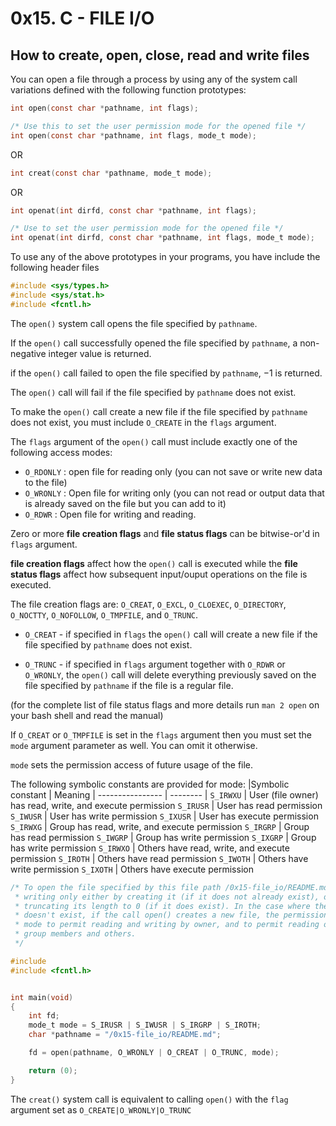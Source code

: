 # 0x15. C - FILE I/O
## How to create, open, close, read and write files

You can open a file through a process by using any of the system
call variations defined with the following function prototypes:
```C
int open(const char *pathname, int flags);

/* Use this to set the user permission mode for the opened file */
int open(const char *pathname, int flags, mode_t mode);
```
OR

```C
int creat(const char *pathname, mode_t mode);
```
OR 

```C
int openat(int dirfd, const char *pathname, int flags);

/* Use to set the user permission mode for the opened file */
int openat(int dirfd, const char *pathname, int flags, mode_t mode);
```
To use any of the above prototypes in your programs, you have include the
following header files
```C
#include <sys/types.h>
#include <sys/stat.h>
#include <fcntl.h>
```
The `open()` system call opens the file specified by `pathname`. 

If the `open()` call successfully opened the file specified by `pathname`, 
a non-negative integer value is returned.

if the `open()` call failed to open the file specified by `pathname`, $-1$ is
returned. 

The `open()` call will fail if the file specified by `pathname` does not
exist.

To make the `open()` call create a new file if the file specified by
`pathname` does not exist, you must include `O_CREATE` in the `flags` argument.

The `flags` argument of the `open()` call must include exactly one of the
following access modes:

- `O_RDONLY` : open file for reading only (you can not save or write new data
		to the file)
- `O_WRONLY` : Open file for writing only (you can not read or output data
		that is already saved on the file but you can add to it)
- `O_RDWR` : Open file for writing and reading.

Zero or more **file creation flags** and **file status flags** can be
bitwise-or'd in `flags` argument.  

**file creation flags** affect how the `open()` call is executed while the
**file status flags** affect how subsequent input/ouput operations on the file is
executed.

The file creation flags are: `O_CREAT`, `O_EXCL`, `O_CLOEXEC`, `O_DIRECTORY`,
`O_NOCTTY`, `O_NOFOLLOW`, `O_TMPFILE`, and `O_TRUNC`.

- `O_CREAT` - if specified in `flags` the `open()` call will create a new file
if the file specified by `pathname` does not exist.

- `O_TRUNC` - if specified in `flags` argument together with `O_RDWR` or
`O_WRONLY`, the `open()` call  will delete everything previously saved on the file 
specified by `pathname` if the file is a regular file.


(for the complete list of file status flags and more details run `man 2 open` on your bash shell and read
 the manual)

If `O_CREAT` or `O_TMPFILE` is set in the `flags` argument then you must set
the `mode` argument parameter as well. You can omit it otherwise.

`mode` sets the permission access of future usage of the file.

The following symbolic constants are provided for mode:
|Symbolic constant | Meaning
| ---------------- | -------- 
| `S_IRWXU` | User (file owner) has read, write, and execute permission
  `S_IRUSR` | User has read permission
  `S_IWUSR` | User has write permission
  `S_IXUSR` | User has execute permission
  `S_IRWXG` | Group has read, write, and execute permission
  `S_IRGRP` | Group has read permission
  `S_IWGRP` | Group has write permission
  `S_IXGRP` | Group has write permission
  `S_IRWXO` | Others have read, write, and execute permission
  `S_IROTH` | Others have read permission
  `S_IWOTH` | Others have write permission
  `S_IXOTH` | Others have execute permission

```C
/* To open the file specified by this file path /0x15-file_io/README.md for
 * writing only either by creating it (if it does not already exist), or by
 * truncating its length to 0 (if it does exist). In the case where the file
 * doesn't exist, if the call open() creates a new file, the permission access
 * mode to permit reading and writing by owner, and to permit reading only by
 * group members and others.
 */

#include
#include <fcntl.h>


int main(void)
{
	int fd;
	mode_t mode = S_IRUSR | S_IWUSR | S_IRGRP | S_IROTH;
	char *pathname = "/0x15-file_io/README.md";

	fd = open(pathname, O_WRONLY | O_CREAT | O_TRUNC, mode);

	return (0);
}

```



The `creat()` system call is equivalent to calling `open()` with the `flag`
argument set as `O_CREATE|O_WRONLY|O_TRUNC`
